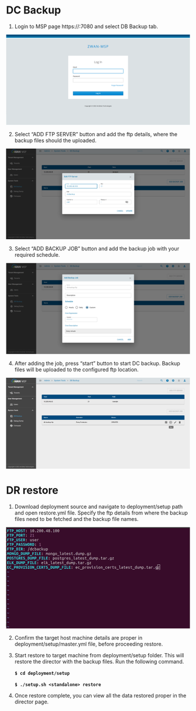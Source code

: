 # **DC Backup**

1. Login to MSP page https://<domain-name>:7080 and select DB Backup tab.

![](images/backup_msp_login.png)

2. Select “ADD FTP SERVER” button and add the ftp details, where the backup files should the uploaded.

![](images/backup_add_ftp_server.png)

3. Select “ADD BACKUP JOB” button and add the backup job with your required schedule.

![](images/backup_add_backup_job.png)

4. After adding the job, press “start” button to start DC backup. Backup files will be uploaded to the configured ftp location.

![](images/backup_start_backup_job.png)

# **DR restore**

1. Download deployment source and navigate to deployment/setup path and open restore.yml file. Specify the ftp details from where the backup files need to be fetched and the backup file names.

![](images/restore_config.png)

2. Confirm the target host machine details are proper in deployment/setup/master.yml file, before proceeding restore.

3. Start restore to target machine from deployment/setup folder. This will restore the director with the backup files. Run the following command.

   **`$ cd deployment/setup`**

   **`$ ./setup.sh <standalone> restore`**

4. Once restore complete, you can view all the data restored proper in the director page.
